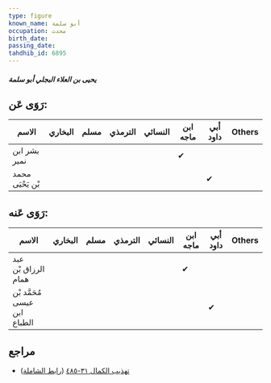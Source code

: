 ```yaml
---
type: figure
known_name: أبو سلمة
occupation: محدث
birth_date:
passing_date:
tahdhib_id: 6895
---
```

##### يحيى بن العلاء البجلي أبو سلمة

## رَوَى عَن:
| الاسم            | البخاري | مسلم | الترمذي | النسائي | ابن ماجه | أبي داود | Others |
| ---------------- | ------- | ---- | ------- | ------- | -------- | -------- | ------ |
| بشر ابن نمير     |         |      |         |         | ✔        |          |        |
| محمد بْن يَحْيَى |         |      |         |         |          | ✔        |        |
## رَوَى عَنه:
| الاسم                        | البخاري | مسلم | الترمذي | النسائي | ابن ماجه | أبي داود | Others |
| ---------------------------- | ------- | ---- | ------- | ------- | -------- | -------- | ------ |
| عبد الرزاق بْن همام          |         |      |         |         | ✔        |          |        |
| مُحَمَّد بْن عيسى ابن الطباع |         |      |         |         |          | ✔        |        |
## مراجع
- [تهذيب الكمال ٣١-٤٨٥](obsidian://open?vault=Tahdhib-al-Kamal&file=Figures/٦٨٩٥-يحيى%20بن%20العلاء%20البجلي%20أبو%20سلمة) ([رابط الشاملة](https://shamela.ws/book/3722/17033))